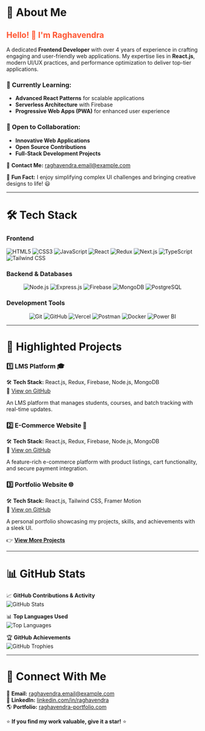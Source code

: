 # 🚀 About Me

## <span style="display: inline-block; animation: fadeIn 1.5s ease-in-out; color: #ff5733;">Hello! 👋 I'm Raghavendra</span>
A dedicated **Frontend Developer** with over 4 years of experience in crafting engaging and user-friendly web applications. My expertise lies in **React.js**, modern UI/UX practices, and performance optimization to deliver top-tier applications.

### 🌱 Currently Learning:
- **Advanced React Patterns** for scalable applications
- **Serverless Architecture** with Firebase
- **Progressive Web Apps (PWA)** for enhanced user experience

### 🤝 Open to Collaboration:
- **Innovative Web Applications**
- **Open Source Contributions**
- **Full-Stack Development Projects**

📩 **Contact Me:** [raghavendra.email@example.com](mailto:raghavendra.email@example.com)

🎯 **Fun Fact:** I enjoy simplifying complex UI challenges and bringing creative designs to life! 😃

---

# 🛠️ Tech Stack

### **Frontend**
<p>
<img src="https://img.shields.io/badge/HTML5-E34F26?style=for-the-badge&logo=html5&logoColor=white" alt="HTML5"> 
<img src="https://img.shields.io/badge/CSS3-1572B6?style=for-the-badge&logo=css3&logoColor=white" alt="CSS3"> 
<img src="https://img.shields.io/badge/JavaScript-F7DF1E?style=for-the-badge&logo=javascript&logoColor=black" alt="JavaScript"> 
<img src="https://img.shields.io/badge/React-20232A?style=for-the-badge&logo=react&logoColor=61DAFB" alt="React"> 
<img src="https://img.shields.io/badge/Redux-764ABC?style=for-the-badge&logo=redux&logoColor=white" alt="Redux"> 
<img src="https://img.shields.io/badge/Next.js-000000?style=for-the-badge&logo=next.js&logoColor=white" alt="Next.js"> 
<img src="https://img.shields.io/badge/TypeScript-3178C6?style=for-the-badge&logo=typescript&logoColor=white" alt="TypeScript"> 
<img src="https://img.shields.io/badge/Tailwind%20CSS-38B2AC?style=for-the-badge&logo=tailwind-css&logoColor=white" alt="Tailwind CSS">
</p>

### **Backend & Databases**
<p align="center">
<img src="https://img.shields.io/badge/Node.js-339933?style=for-the-badge&logo=node.js&logoColor=white" alt="Node.js"> 
<img src="https://img.shields.io/badge/Express.js-000000?style=for-the-badge&logo=express&logoColor=white" alt="Express.js"> 
<img src="https://img.shields.io/badge/Firebase-FFCA28?style=for-the-badge&logo=firebase&logoColor=black" alt="Firebase"> 
<img src="https://img.shields.io/badge/MongoDB-47A248?style=for-the-badge&logo=mongodb&logoColor=white" alt="MongoDB"> 
<img src="https://img.shields.io/badge/PostgreSQL-336791?style=for-the-badge&logo=postgresql&logoColor=white" alt="PostgreSQL">
</p>

### **Development Tools**
<p align="center">
<img src="https://img.shields.io/badge/Git-F05032?style=for-the-badge&logo=git&logoColor=white" alt="Git"> 
<img src="https://img.shields.io/badge/GitHub-181717?style=for-the-badge&logo=github&logoColor=white" alt="GitHub"> 
<img src="https://img.shields.io/badge/Vercel-000000?style=for-the-badge&logo=vercel&logoColor=white" alt="Vercel"> 
<img src="https://img.shields.io/badge/Postman-FF6C37?style=for-the-badge&logo=postman&logoColor=white" alt="Postman"> 
<img src="https://img.shields.io/badge/Docker-2496ED?style=for-the-badge&logo=docker&logoColor=white" alt="Docker"> 
<img src="https://img.shields.io/badge/Power%20BI-F2C811?style=for-the-badge&logo=power-bi&logoColor=black" alt="Power BI">
</p>

---

# 📌 Highlighted Projects

### **1️⃣ LMS Platform 🎓**
🛠️ **Tech Stack:** React.js, Redux, Firebase, Node.js, MongoDB  
📌 [View on GitHub](#)

An LMS platform that manages students, courses, and batch tracking with real-time updates.

### **2️⃣ E-Commerce Website 🛒**
🛠️ **Tech Stack:** React.js, Redux, Firebase, Node.js, MongoDB  
📌 [View on GitHub](#)

A feature-rich e-commerce platform with product listings, cart functionality, and secure payment integration.

### **3️⃣ Portfolio Website 🌐**
🛠️ **Tech Stack:** React.js, Tailwind CSS, Framer Motion  
📌 [View on GitHub](#)

A personal portfolio showcasing my projects, skills, and achievements with a sleek UI.

👉 **[View More Projects](#)**

---

# 📊 GitHub Stats

📈 **GitHub Contributions & Activity**  
![GitHub Stats](https://github-readme-stats.vercel.app/api?username=Raghavendra-Boya&show_icons=true&theme=dark)  

📊 **Top Languages Used**  
![Top Languages](https://github-readme-stats.vercel.app/api/top-langs/?username=Raghavendra-Boya&layout=compact&theme=dark)  

🏆 **GitHub Achievements**  
![GitHub Trophies](https://github-profile-trophy.vercel.app/?username=Raghavendra-Boya&theme=darkhub&margin-w=15)

---

# 📢 Connect With Me
📧 **Email:** [raghavendra.email@example.com](mailto:raghavendra.email@example.com)  
💼 **LinkedIn:** [linkedin.com/in/raghavendra](#)  
🌎 **Portfolio:** [raghavendra-portfolio.com](#)  

⭐ **If you find my work valuable, give it a star!** ⭐

